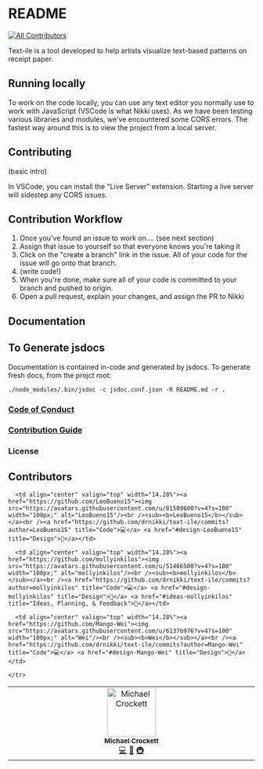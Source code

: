 # README
<!-- ALL-CONTRIBUTORS-BADGE:START - Do not remove or modify this section -->
[![All Contributors](https://img.shields.io/badge/all_contributors-3-orange.svg?style=flat-square)](#contributors-)
<!-- ALL-CONTRIBUTORS-BADGE:END -->

Text-ile is a tool developed to help artists visualize text-based patterns on receipt paper.  

## Running locally

To work on the code locally, you can use any text editor you normally use to work with JavaScript (VSCode is what Nikki uses). As we have been testing various libraries and modules, we've encountered some CORS errors. The fastest way around this is to view the project from a local server.



## Contributing
(basic intro)

In VSCode, you can install the "Live Server" extension. Starting a live server will sidestep any CORS issues.

## Contribution Workflow

1. Once you've found an issue to work on.... (see next section)
2. Assign that issue to yourself so that everyone knows you're taking it
3. Click on the "create a branch" link in the issue. All of your code for the issue will go onto that branch.
4. (write code!)
5. When you're done, make sure all of your code is committed to your branch and pushed to origin.
6. Open a pull request, explain your changes, and assign the PR to Nikki

## Documentation

## To Generate jsdocs

Documentation is contained in-code and generated by jsdocs.  To generate fresh docs, from the projct root:

```
./node_modules/.bin/jsdoc -c jsdoc.conf.json -R README.md -r .
```


### [Code of Conduct](./CODE_OF_CONDUCT.md)
### [Contribution Guide](./CONTRIBUTING.md)
### License

## Contributors

<!-- ALL-CONTRIBUTORS-LIST:START - Do not remove or modify this section -->
<!-- prettier-ignore-start -->
<!-- markdownlint-disable -->
<table>
  <tbody>
    <tr>
      <td align="center" valign="top" width="14.28%"><a href="https://github.com/michaeljscrockett"><img src="https://avatars.githubusercontent.com/u/77591445?v=4?s=100" width="100px;" alt="Michael Crockett"/><br /><sub><b>Michael Crockett</b></sub></a><br /><a href="https://github.com/drnikki/text-ile/commits?author=michaeljscrockett" title="Code">💻</a> <a href="https://github.com/drnikki/text-ile/commits?author=michaeljscrockett" title="Documentation">📖</a> <a href="#infra-michaeljscrockett" title="Infrastructure (Hosting, Build-Tools, etc)">🚇</a></td>

      <td align="center" valign="top" width="14.28%"><a href="https://github.com/LeoBueno15"><img src="https://avatars.githubusercontent.com/u/81589600?v=4?s=100" width="100px;" alt="LeoBueno15"/><br /><sub><b>LeoBueno15</b></sub></a><br /><a href="https://github.com/drnikki/text-ile/commits?author=LeoBueno15" title="Code">💻</a> <a href="#design-LeoBueno15" title="Design">🎨</a></td>

      <td align="center" valign="top" width="14.28%"><a href="https://github.com/mollyinkilos"><img src="https://avatars.githubusercontent.com/u/51466500?v=4?s=100" width="100px;" alt="mollyinkilos"/><br /><sub><b>mollyinkilos</b></sub></a><br /><a href="https://github.com/drnikki/text-ile/commits?author=mollyinkilos" title="Code">💻</a> <a href="#design-mollyinkilos" title="Design">🎨</a> <a href="#ideas-mollyinkilos" title="Ideas, Planning, & Feedback">🤔</a></td>

      <td align="center" valign="top" width="14.28%"><a href="https://github.com/Mango-Wei"><img src="https://avatars.githubusercontent.com/u/61376976?v=4?s=100" width="100px;" alt="Wei"/><br /><sub><b>Wei</b></sub></a><br /><a href="https://github.com/drnikki/text-ile/commits?author=Mango-Wei" title="Code">💻</a> <a href="#design-Mango-Wei" title="Design">🎨</a></td>

    </tr>
  </tbody>
</table>

<!-- markdownlint-restore -->
<!-- prettier-ignore-end -->

<!-- ALL-CONTRIBUTORS-LIST:END -->
<!-- prettier-ignore-start -->
<!-- markdownlint-disable -->

<!-- markdownlint-restore -->
<!-- prettier-ignore-end -->

<!-- ALL-CONTRIBUTORS-LIST:END -->

